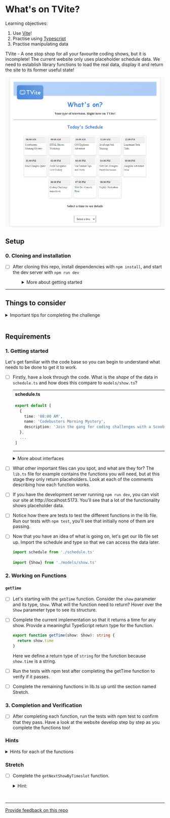 # What's on TVite?

Learning objectives:

1. Use [Vite](https://vitejs.dev/guide/)!
1. Practise using [Typescript](https://www.typescriptlang.org/docs/handbook/typescript-from-scratch.html)
1. Practise manipulating data

TVite - A one stop shop for all your favourite coding shows, but it is incomplete! The current website only uses placeholder schedule data. We need to establish library functions to load the real data, display it and return the site to its former useful state!

![TVite](public/images/Example.png)

## Setup

### 0. Cloning and installation

- [ ] After cloning this repo, install dependencies with `npm install`, and start the dev server with `npm run dev`
  <details style="padding-left: 2em">
    <summary>More about getting started</summary>

  - To run the tests: `npm test`. 
  </details>

---

## Things to consider

<details>
  <summary>Important tips for completing the challenge</summary>

1. This challenge uses Vite to load our TypeScript files. Typescript isn't natively supported in browsers, so viewing the HTML file directly in your browser won't work. Instead, use `npm run dev` which allows Vite to run a local development server.
2. Functions in TypeScript should have a defined return type where possible. Give your functions an appropriate type by using `: Type`.
3. The DOM interaction functions have been written for you in this challenge. You will write library functions in the `lib.ts` file to get the website working.
4. When in doubt, check the [TypeScript documentation](https://www.typescriptlang.org/docs/handbook/intro.html) or ask for help!
</details>
<br />

## Requirements

### 1. Getting started

Let's get familiar with the code base so you can begin to understand what needs to be done to get it to work.

- [ ] Firstly, have a look through the code. What is the *shape* of the data in `schedule.ts` and how does this compare to `models/show.ts`?

  <table>
  <tr>
  <th>schedule.ts</th>
  <th>models/show.ts</th>
  </tr>
  <tr>
  <td>
    
  ```ts
  export default [
    {
      time: '08:00 AM',
      name: 'Codebusters Morning Mystery',
      description: 'Join the gang for coding challenges with a Scooby twist.',
    },
    ...
  ]
  ```
    
  </td>
  <td>

  ```ts
  export interface Show {
    time: string
    name: string
    description: string
  }
  ```

  </td>
  </tr>
  </table>

  <details>
  <summary>More about interfaces</summary>

    - Notice how the `Show` interface is located in `models/show.ts`? In general models are a software representation of a real world subject or thing. In typescript, they can be defined as an [interface](https://www.typescriptlang.org/docs/handbook/2/objects.html). We will be keeping useful models in the models directory of our projects from now on.

    - Here `Show` is declared as interface or object type that can be reused throughout the program.  In this case, `Show` has all the properties needed to represent a TV show on our website. All we have to do is import it where we need it!
    
    - We capitalise the name to make a distinction between it as a type and other regular variables we might be using.
  </details>


- [ ] What other important files can you spot, and what are they for? The `lib.ts` file for example contains the functions you will need, but at this stage they only return placeholders. Look at each of the comments describing how each function works. 

- [ ] If you have the development server running `npm run dev`, you can visit our site at http://localhost:5173. You'll see that a lot of the functionality shows placeholder data. 

- [ ] Notice how there are tests to test the different functions in the lib file. Run our tests with `npm test`, you'll see that initially none of them are passing.

- [ ] Now that you have an idea of what is going on, let's get our lib file set up. Import the schedule and type so that we can access the data later. 
  ```ts
  import schedule from './schedule.ts'

  import {Show} from './models/show.ts'
  ```

### 2. Working on Functions

#### `getTime`

- [ ] Let's starting with the `getTime` function. Consider the `show` parameter and its type, `Show`. What will the function need to return? Hover over the `Show` parameter type to see its structure.

- [ ] Complete the current implementation so that it returns a time for any show. Provide a meaningful TypeScript return type for the function.

  ```typescript
  export function getTime(show: Show): string {
    return show.time
  }
  ```
  Here we define a return type of `string` for the function because `show.time` is a string.

- [ ] Run the tests with npm test after completing the getTime function to verify if it passes.

- [ ] Complete the remaining functions in lib.ts up until the section named Stretch.

### 3. Completion and Verification

- [ ] After completing each function, run the tests with npm test to confirm that they pass. Have a look at the website develop step by step as you complete the functions too!

### Hints

<details>
  <summary>Hints for each of the functions</summary>

  1. `getName` is similar to `getTime`. What should it return?
  2. For `getShowTimes` and `getShowNames`, consider using a [`.map()`](https://developer.mozilla.org/en-US/docs/Web/JavaScript/Reference/Global_Objects/Array/map). Don't forget to give appropriate types if needed. Bonus points for reusing your getTime and getName functions from earlier!
  3. `getShowByTimeslot` receives a timeslot string as a parameter. use [`.find()`](https://developer.mozilla.org/en-US/docs/Web/JavaScript/Reference/Global_Objects/Array/find) to locate the correct show within the schedule array.

</details>

### Stretch
- [ ] Complete the `getNextShowByTimeslot` function.

  <details>
  <summary>Hint:</summary>

  - `getNextShowByTimeslot` needs a way to access an index in the array and some conditional logic. Look into [`.findIndex()`](https://developer.mozilla.org/en-US/docs/Web/JavaScript/Reference/Global_Objects/Array/findIndex) and consider how to make use of the result.

  </details>


<br />

---

[Provide feedback on this repo](https://docs.google.com/forms/d/e/1FAIpQLSfw4FGdWkLwMLlUaNQ8FtP2CTJdGDUv6Xoxrh19zIrJSkvT4Q/viewform?usp=pp_url&entry.1958421517=whats-on-tvite)
